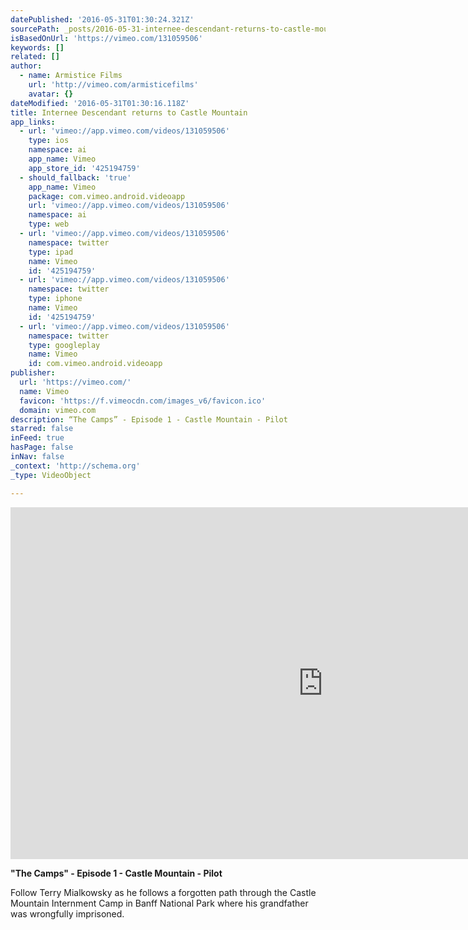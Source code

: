 ```yaml
---
datePublished: '2016-05-31T01:30:24.321Z'
sourcePath: _posts/2016-05-31-internee-descendant-returns-to-castle-mountain.md
isBasedOnUrl: 'https://vimeo.com/131059506'
keywords: []
related: []
author:
  - name: Armistice Films
    url: 'http://vimeo.com/armisticefilms'
    avatar: {}
dateModified: '2016-05-31T01:30:16.118Z'
title: Internee Descendant returns to Castle Mountain
app_links:
  - url: 'vimeo://app.vimeo.com/videos/131059506'
    type: ios
    namespace: ai
    app_name: Vimeo
    app_store_id: '425194759'
  - should_fallback: 'true'
    app_name: Vimeo
    package: com.vimeo.android.videoapp
    url: 'vimeo://app.vimeo.com/videos/131059506'
    namespace: ai
    type: web
  - url: 'vimeo://app.vimeo.com/videos/131059506'
    namespace: twitter
    type: ipad
    name: Vimeo
    id: '425194759'
  - url: 'vimeo://app.vimeo.com/videos/131059506'
    namespace: twitter
    type: iphone
    name: Vimeo
    id: '425194759'
  - url: 'vimeo://app.vimeo.com/videos/131059506'
    namespace: twitter
    type: googleplay
    name: Vimeo
    id: com.vimeo.android.videoapp
publisher:
  url: 'https://vimeo.com/'
  name: Vimeo
  favicon: 'https://f.vimeocdn.com/images_v6/favicon.ico'
  domain: vimeo.com
description: “The Camps” - Episode 1 - Castle Mountain - Pilot
starred: false
inFeed: true
hasPage: false
inNav: false
_context: 'http://schema.org'
_type: VideoObject

---
```

<iframe src="https://cdn.embedly.com/widgets/media.html?src=https%3A%2F%2Fplayer.vimeo.com%2Fvideo%2F131059506&amp;url=https%3A%2F%2Fvimeo.com%2F131059506&amp;image=http%3A%2F%2Fi.vimeocdn.com%2Fvideo%2F523225857_1280.jpg&amp;key=b7d04c9b404c499eba89ee7072e1c4f7&amp;type=text%2Fhtml&amp;schema=vimeo" width="1000" height="563" scrolling="no" frameborder="0" allowfullscreen="" style=""></iframe>

**"The Camps" - Episode 1 - Castle Mountain - Pilot**

Follow Terry Mialkowsky as he follows a forgotten path through the Castle Mountain Internment Camp in Banff National Park where his grandfather was wrongfully imprisoned.